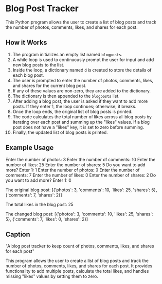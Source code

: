 # Blog Post Tracker

This Python program allows the user to create a list of blog posts and track the number of photos, comments, likes, and shares for each post.

## How it Works

1. The program initializes an empty list named `blogposts`.
2. A while loop is used to continuously prompt the user for input and add new blog posts to the list.
3. Inside the loop, a dictionary named `d` is created to store the details of each blog post.
4. The user is prompted to enter the number of photos, comments, likes, and shares for the current blog post.
5. If any of these values are non-zero, they are added to the dictionary.
6. The dictionary is then appended to the `blogposts` list.
7. After adding a blog post, the user is asked if they want to add more posts. If they enter 1, the loop continues; otherwise, it breaks.
8. Once the loop ends, the original list of blog posts is printed.
9. The code calculates the total number of likes across all blog posts by iterating over each post and summing up the "likes" values. If a blog post does not have a "likes" key, it is set to zero before summing.
10. Finally, the updated list of blog posts is printed.

## Example Usage

Enter the number of photos: 3
Enter the number of comments: 10
Enter the number of likes: 25
Enter the number of shares: 5
Do you want to add more? Enter 1: 1
Enter the number of photos: 0
Enter the number of comments: 7
Enter the number of likes: 0
Enter the number of shares: 2
Do you want to add more? Enter 1: 0

The original blog post:
[{'photos': 3, 'comments': 10, 'likes': 25, 'shares': 5}, {'comments': 7, 'shares': 2}]

The total likes in the blog post: 25

The changed blog post:
[{'photos': 3, 'comments': 10, 'likes': 25, 'shares': 5}, {'comments': 7, 'likes': 0, 'shares': 2}]

## Caption

"A blog post tracker to keep count of photos, comments, likes, and shares for each post"

This program allows the user to create a list of blog posts and track the number of photos, comments, likes, and shares for each post. It provides functionality to add multiple posts, calculate the total likes, and handles missing "likes" values by setting them to zero.
